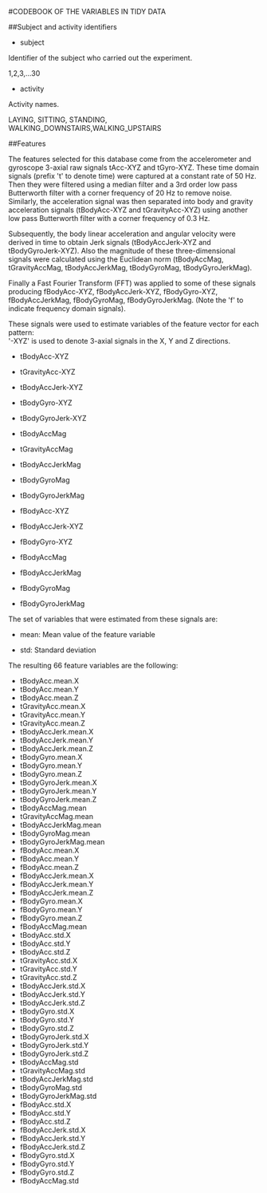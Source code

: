 #CODEBOOK OF THE VARIABLES IN TIDY DATA

##Subject and activity identifiers

- subject
 
 Identifier of the subject who carried out the experiment.
 
 1,2,3,...30

- activity

 Activity names.

 LAYING, SITTING, STANDING, WALKING_DOWNSTAIRS,WALKING_UPSTAIRS

##Features 

The features selected for this database come from the accelerometer and gyroscope 3-axial raw signals tAcc-XYZ and tGyro-XYZ. These time domain signals (prefix 't' to denote time) were captured at a constant rate of 50 Hz. Then they were filtered using a median filter and a 3rd order low pass Butterworth filter with a corner frequency of 20 Hz to remove noise. Similarly, the acceleration signal was then separated into body and gravity acceleration signals (tBodyAcc-XYZ and tGravityAcc-XYZ) using another low pass Butterworth filter with a corner frequency of 0.3 Hz. 

Subsequently, the body linear acceleration and angular velocity were derived in time to obtain Jerk signals (tBodyAccJerk-XYZ and tBodyGyroJerk-XYZ). Also the magnitude of these three-dimensional signals were calculated using the Euclidean norm (tBodyAccMag, tGravityAccMag, tBodyAccJerkMag, tBodyGyroMag, tBodyGyroJerkMag). 

Finally a Fast Fourier Transform (FFT) was applied to some of these signals producing fBodyAcc-XYZ, fBodyAccJerk-XYZ, fBodyGyro-XYZ, fBodyAccJerkMag, fBodyGyroMag, fBodyGyroJerkMag. (Note the 'f' to indicate frequency domain signals). 

These signals were used to estimate variables of the feature vector for each pattern:  
'-XYZ' is used to denote 3-axial signals in the X, Y and Z directions.

- tBodyAcc-XYZ

- tGravityAcc-XYZ

- tBodyAccJerk-XYZ

- tBodyGyro-XYZ

- tBodyGyroJerk-XYZ

- tBodyAccMag

- tGravityAccMag

- tBodyAccJerkMag

- tBodyGyroMag

- tBodyGyroJerkMag

- fBodyAcc-XYZ

- fBodyAccJerk-XYZ

- fBodyGyro-XYZ

- fBodyAccMag

- fBodyAccJerkMag

- fBodyGyroMag

- fBodyGyroJerkMag

The set of variables that were estimated from these signals are: 

- mean: 
Mean value of the feature variable

- std: 
Standard deviation


The resulting 66 feature variables are the following:

- tBodyAcc.mean.X	
- tBodyAcc.mean.Y	
- tBodyAcc.mean.Z	
- tGravityAcc.mean.X	
- tGravityAcc.mean.Y	
- tGravityAcc.mean.Z	
- tBodyAccJerk.mean.X	
- tBodyAccJerk.mean.Y	
- tBodyAccJerk.mean.Z	
- tBodyGyro.mean.X	
- tBodyGyro.mean.Y	
- tBodyGyro.mean.Z	
- tBodyGyroJerk.mean.X	
- tBodyGyroJerk.mean.Y	
- tBodyGyroJerk.mean.Z	
- tBodyAccMag.mean	
- tGravityAccMag.mean	
- tBodyAccJerkMag.mean	
- tBodyGyroMag.mean	
- tBodyGyroJerkMag.mean	
- fBodyAcc.mean.X	
- fBodyAcc.mean.Y	
- fBodyAcc.mean.Z	
- fBodyAccJerk.mean.X	
- fBodyAccJerk.mean.Y	
- fBodyAccJerk.mean.Z	
- fBodyGyro.mean.X	
- fBodyGyro.mean.Y	
- fBodyGyro.mean.Z	
- fBodyAccMag.mean	
- tBodyAcc.std.X	
- tBodyAcc.std.Y	
- tBodyAcc.std.Z	
- tGravityAcc.std.X	
- tGravityAcc.std.Y	
- tGravityAcc.std.Z	
- tBodyAccJerk.std.X	
- tBodyAccJerk.std.Y	
- tBodyAccJerk.std.Z	
- tBodyGyro.std.X	
- tBodyGyro.std.Y	
- tBodyGyro.std.Z	
- tBodyGyroJerk.std.X	
- tBodyGyroJerk.std.Y	
- tBodyGyroJerk.std.Z	
- tBodyAccMag.std	
- tGravityAccMag.std	
- tBodyAccJerkMag.std	
- tBodyGyroMag.std	
- tBodyGyroJerkMag.std	
- fBodyAcc.std.X	
- fBodyAcc.std.Y	
- fBodyAcc.std.Z	
- fBodyAccJerk.std.X	
- fBodyAccJerk.std.Y	
- fBodyAccJerk.std.Z	
- fBodyGyro.std.X	
- fBodyGyro.std.Y	
- fBodyGyro.std.Z	
- fBodyAccMag.std
